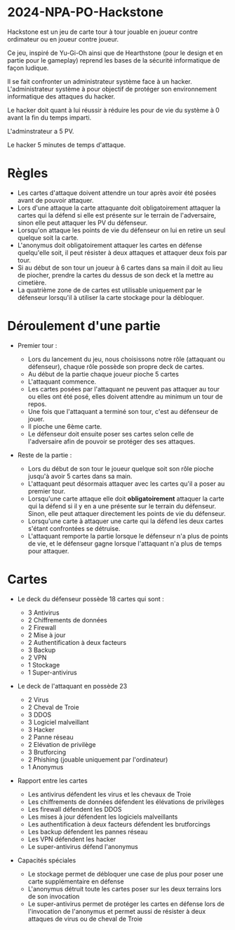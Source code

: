 # 2024-NPA-PO-Hackstone
Hackstone est un jeu de carte tour à tour jouable en joueur contre ordimateur ou en joueur contre joueur.

Ce jeu, inspiré de Yu-Gi-Oh ainsi que de Hearthstone (pour le design et en partie pour le gameplay) reprend les bases de la sécurité informatique de façon ludique.

Il se fait confronter un administrateur système face à un hacker.
L'administrateur système à pour objectif de protéger son environnement informatique des attaques du hacker.

Le hacker doit quant à lui réussir à réduire les pour de vie du système à 0 avant la fin du temps imparti. 

L'adminstrateur a 5 PV.

Le hacker 5 minutes de temps d'attaque.


# Règles 
* Les cartes d'attaque doivent attendre un tour après avoir été posées avant de pouvoir attaquer.
* Lors d'une attaque la carte attaquante doit obligatoirement attaquer la cartes qui la défend si elle est présente sur le terrain de l'adversaire, sinon elle peut attaquer les PV du défenseur.
* Lorsqu'on attaque les points de vie du défenseur on lui en retire un seul quelque soit la carte.
* L'anonymus doit obligatoirement attaquer les cartes en défense quelqu'elle soit, il peut résister à deux attaques et attaquer deux fois par tour.
* Si au début de son tour un joueur à 6 cartes dans sa main il doit au lieu de piocher, prendre la cartes du dessus de son deck et la mettre au cimetière.
* La quatrième zone de de cartes est utilisable uniquement par le défenseur lorsqu'il à utiliser la carte stockage pour la débloquer.

# Déroulement d'une partie 
* Premier tour : 
  - Lors du lancement du jeu, nous choisissons notre rôle (attaquant ou défenseur), chaque rôle possède son propre deck de cartes.
  - Au début de la partie chaque joueur pioche 5 cartes
  - L'attaquant commence.
  - Les cartes posées par l'attaquant ne peuvent pas attaquer au tour ou elles ont été posé, elles doivent attendre au minimum un tour de repos.
  - Une fois que l'attaquant a terminé son tour, c'est au défenseur de jouer.
  - Il pioche une 6ème carte.
  - Le défenseur doit ensuite poser ses cartes selon celle de l'adversaire afin de pouvoir se protéger des ses attaques.
    
* Reste de la partie :
  - Lors du début de son tour le joueur quelque soit son rôle pioche jusqu'à avoir 5 cartes dans sa main. 
  - L'attaquant peut désormais attaquer avec les cartes qu'il a poser au premier tour.
  - Lorsqu'une carte attaque elle doit **obligatoirement** attaquer la carte qui la défend si il y en a une présente sur le terrain du défenseur. Sinon, elle peut attaquer directement les points de vie du défenseur.
  - Lorsqu'une carte à attaquer une carte qui la défend les deux cartes s'étant confrontées se détruise.
  - L'attaquant remporte la partie lorsque le défenseur n'a plus de points de vie, et le défenseur gagne lorsque l'attaquant n'a plus de temps pour attaquer.

# Cartes 
* Le deck du défenseur possède 18 cartes qui sont :
  - 3 Antivirus
  - 2 Chiffrements de données
  - 2 Firewall
  - 2 Mise à jour
  - 2 Authentification à deux facteurs
  - 3 Backup
  - 2 VPN
  - 1 Stockage
  - 1 Super-antivirus
 
* Le deck de l'attaquant en possède 23
  - 2 Virus
  - 2 Cheval de Troie
  - 3 DDOS
  - 3 Logiciel malveillant
  - 3 Hacker
  - 2 Panne réseau
  - 2 Elévation de privilège
  - 3 Brutforcing
  - 2 Phishing (jouable uniquement par l'ordinateur)
  - 1 Anonymus

* Rapport entre les cartes
   - Les antivirus défendent les virus et les chevaux de Troie
   - Les chiffrements de données défendent les élévations de privilèges
   - Les firewall défendent les DDOS
   - Les mises à jour défendent les logiciels malveillants
   - Les authentification à deux facteurs défendent les brutforcings
   - Les backup défendent les pannes réseau
   - Les VPN défendent les hacker
   - Le super-antivirus défend l'anonymus
  
 
* Capacités spéciales
   - Le stockage permet de débloquer une case de plus pour poser une carte supplémentaire en défense
   - L'anonymus détruit toute les cartes poser sur les deux terrains lors de son invocation
   - Le super-antivirus permet de protéger les cartes en défense lors de l'invocation de l'anonymus et permet aussi de résister à deux attaques de virus ou de cheval de Troie
